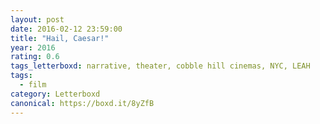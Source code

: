 ```yaml
---
layout: post 
date: 2016-02-12 23:59:00
title: "Hail, Caesar!"
year: 2016
rating: 0.6
tags_letterboxd: narrative, theater, cobble hill cinemas, NYC, LEAH
tags:
  - film
category: Letterboxd
canonical: https://boxd.it/8yZfB
---
```

